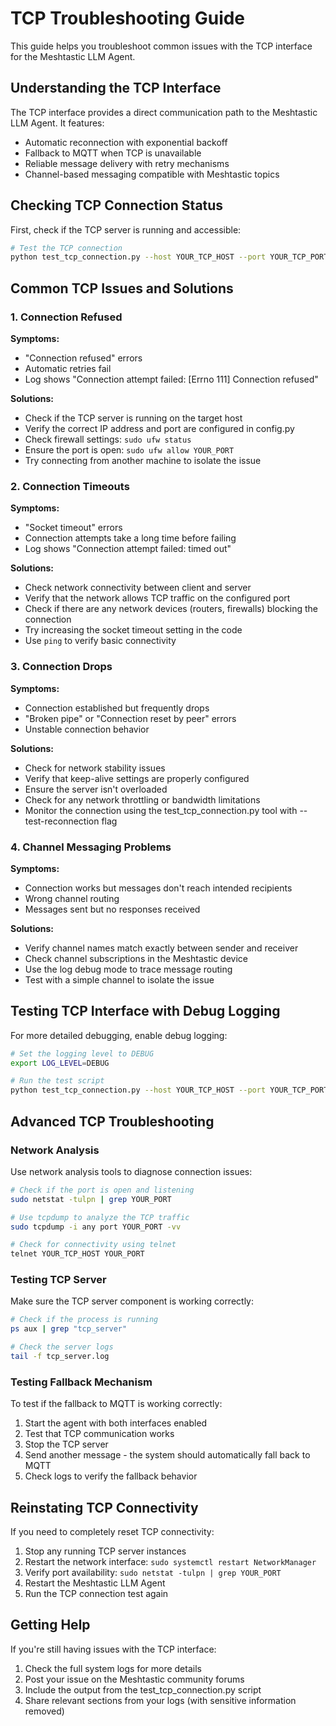 # TCP Troubleshooting Guide

This guide helps you troubleshoot common issues with the TCP interface for the Meshtastic LLM Agent.

## Understanding the TCP Interface

The TCP interface provides a direct communication path to the Meshtastic LLM Agent. It features:

- Automatic reconnection with exponential backoff
- Fallback to MQTT when TCP is unavailable
- Reliable message delivery with retry mechanisms
- Channel-based messaging compatible with Meshtastic topics

## Checking TCP Connection Status

First, check if the TCP server is running and accessible:

```bash
# Test the TCP connection
python test_tcp_connection.py --host YOUR_TCP_HOST --port YOUR_TCP_PORT
```

## Common TCP Issues and Solutions

### 1. Connection Refused

**Symptoms:**
- "Connection refused" errors
- Automatic retries fail
- Log shows "Connection attempt failed: [Errno 111] Connection refused"

**Solutions:**
- Check if the TCP server is running on the target host
- Verify the correct IP address and port are configured in config.py
- Check firewall settings: `sudo ufw status`
- Ensure the port is open: `sudo ufw allow YOUR_PORT`
- Try connecting from another machine to isolate the issue

### 2. Connection Timeouts

**Symptoms:**
- "Socket timeout" errors
- Connection attempts take a long time before failing
- Log shows "Connection attempt failed: timed out"

**Solutions:**
- Check network connectivity between client and server
- Verify that the network allows TCP traffic on the configured port
- Check if there are any network devices (routers, firewalls) blocking the connection
- Try increasing the socket timeout setting in the code
- Use `ping` to verify basic connectivity

### 3. Connection Drops

**Symptoms:**
- Connection established but frequently drops
- "Broken pipe" or "Connection reset by peer" errors
- Unstable connection behavior

**Solutions:**
- Check for network stability issues
- Verify that keep-alive settings are properly configured
- Ensure the server isn't overloaded
- Check for any network throttling or bandwidth limitations
- Monitor the connection using the test_tcp_connection.py tool with --test-reconnection flag

### 4. Channel Messaging Problems

**Symptoms:**
- Connection works but messages don't reach intended recipients
- Wrong channel routing
- Messages sent but no responses received

**Solutions:**
- Verify channel names match exactly between sender and receiver
- Check channel subscriptions in the Meshtastic device
- Use the log debug mode to trace message routing
- Test with a simple channel to isolate the issue

## Testing TCP Interface with Debug Logging

For more detailed debugging, enable debug logging:

```bash
# Set the logging level to DEBUG
export LOG_LEVEL=DEBUG

# Run the test script
python test_tcp_connection.py --host YOUR_TCP_HOST --port YOUR_TCP_PORT
```

## Advanced TCP Troubleshooting

### Network Analysis

Use network analysis tools to diagnose connection issues:

```bash
# Check if the port is open and listening
sudo netstat -tulpn | grep YOUR_PORT

# Use tcpdump to analyze the TCP traffic
sudo tcpdump -i any port YOUR_PORT -vv

# Check for connectivity using telnet
telnet YOUR_TCP_HOST YOUR_PORT
```

### Testing TCP Server

Make sure the TCP server component is working correctly:

```bash
# Check if the process is running
ps aux | grep "tcp_server"

# Check the server logs
tail -f tcp_server.log
```

### Testing Fallback Mechanism

To test if the fallback to MQTT is working correctly:

1. Start the agent with both interfaces enabled
2. Test that TCP communication works
3. Stop the TCP server
4. Send another message - the system should automatically fall back to MQTT
5. Check logs to verify the fallback behavior

## Reinstating TCP Connectivity

If you need to completely reset TCP connectivity:

1. Stop any running TCP server instances
2. Restart the network interface: `sudo systemctl restart NetworkManager`
3. Verify port availability: `sudo netstat -tulpn | grep YOUR_PORT`
4. Restart the Meshtastic LLM Agent
5. Run the TCP connection test again

## Getting Help

If you're still having issues with the TCP interface:

1. Check the full system logs for more details
2. Post your issue on the Meshtastic community forums
3. Include the output from the test_tcp_connection.py script
4. Share relevant sections from your logs (with sensitive information removed)
